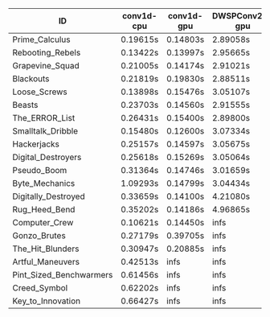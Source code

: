 |ID|conv1d-cpu|conv1d-gpu|DWSPConv2D-gpu|gemm-gpu|avg|
|-|-|-|-|-|-|
|Prime_Calculus|0.19615s|0.14803s|2.89058s|1.72714s|1.24047s|
|Rebooting_Rebels|0.13422s|0.13997s|2.95665s|1.73815s|1.24225s|
|Grapevine_Squad|0.21005s|0.14174s|2.91021s|1.76580s|1.25695s|
|Blackouts|0.21819s|0.19830s|2.88511s|1.73085s|1.25811s|
|Loose_Screws|0.13898s|0.15476s|3.05107s|1.81669s|1.29037s|
|Beasts|0.23703s|0.14560s|2.91555s|1.91897s|1.30429s|
|The_ERROR_List|0.26431s|0.15400s|2.89800s|1.93545s|1.31294s|
|Smalltalk_Dribble|0.15480s|0.12600s|3.07334s|1.97994s|1.33352s|
|Hackerjacks|0.25157s|0.14597s|3.05675s|1.93735s|1.34791s|
|Digital_Destroyers|0.25618s|0.15269s|3.05064s|1.93681s|1.34908s|
|Pseudo_Boom|0.31364s|0.14746s|3.01659s|1.96732s|1.36125s|
|Byte_Mechanics|1.09293s|0.14799s|3.04434s|1.92851s|1.55344s|
|Digitally_Destroyed|0.33659s|0.14100s|4.21080s|2.55142s|1.80995s|
|Rug_Heed_Bend|0.35202s|0.14186s|4.96865s|4.38889s|2.46286s|
|Computer_Crew|0.10621s|0.14450s|infs|4.39343s|infs|
|Gonzo_Brutes|0.27179s|0.39705s|infs|4.41359s|infs|
|The_Hit_Blunders|0.30947s|0.20885s|infs|1.93388s|infs|
|Artful_Maneuvers|0.42513s|infs|infs|4.46085s|infs|
|Pint_Sized_Benchwarmers|0.61456s|infs|infs|4.45003s|infs|
|Creed_Symbol|0.62202s|infs|infs|4.44873s|infs|
|Key_to_Innovation|0.66427s|infs|infs|4.44602s|infs|
